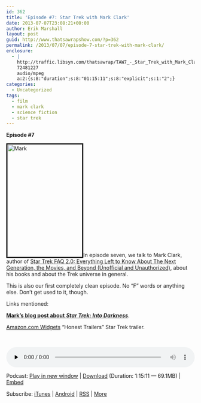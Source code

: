 ```yaml
---
id: 362
title: 'Episode #7: Star Trek with Mark Clark'
date: 2013-07-07T23:08:21+00:00
author: Erik Marshall
layout: post
guid: http://www.thatsawrapshow.com/?p=362
permalink: /2013/07/07/episode-7-star-trek-with-mark-clark/
enclosure:
  - |
    http://traffic.libsyn.com/thatsawrap/TAW7_-_Star_Trek_with_Mark_Clark.mp3
    72481227
    audio/mpeg
    a:2:{s:8:"duration";s:8:"01:15:11";s:8:"explicit";s:1:"2";}
categories:
  - Uncategorized
tags:
  - film
  - mark clark
  - science fiction
  - star trek
---
```

**Episode #7**

[<img class="alignleft  wp-image-379" style="border-width: 3px; border-color: black; border-style: solid;" alt="Mark" src="http://www.thatsawrapshow.com/wp-content/uploads/2013/07/Mark.jpg" width="200" height="300" srcset="http://www.thatsawrapshow.com/wp-content/uploads/2013/07/Mark.jpg 333w, http://www.thatsawrapshow.com/wp-content/uploads/2013/07/Mark-199x300.jpg 199w" sizes="(max-width: 200px) 100vw, 200px" />](http://www.thatsawrapshow.com/wp-content/uploads/2013/07/Mark.jpg)In episode seven, we talk to Mark Clark, author of [Star Trek FAQ 2.0: Everything Left to Know About The Next Generation, the Movies, and Beyond (Unofficial and Unauthorized)](http://www.amazon.com/gp/product/1557837937/ref=as_li_qf_sp_asin_tl?ie=UTF8&camp=1789&creative=9325&creativeASIN=1557837937&linkCode=as2&tag=thsawr-20), about his books and about the Trek universe in general.

This is also our first completely clean episode. No &#8220;F&#8221; words or anything else. Don&#8217;t get used to it, though.

Links mentioned:

[**Mark&#8217;s blog post about** _**Star Trek: Into Darkness**_](http://onstageandbackstage.wordpress.com/2013/05/28/star-trek-into-darkness-a-review/).



<noscript>
  <a href="http://ws-na.amazon-adsystem.com/widgets/q?ServiceVersion=20070822&#038;MarketPlace=US&#038;ID=V20070822%2FUS%2Fthsawr-20%2F8001%2Fc340318a-a4de-4c51-b780-b5b4291619cf&#038;Operation=NoScript">Amazon.com Widgets</a>
</noscript>&#8220;Honest Trailers&#8221; Star Trek trailer.

  


&nbsp;

<div class="powerpress_player" id="powerpress_player_247">
  <audio class="wp-audio-shortcode" id="audio-362-7" preload="none" style="width: 100%;" controls="controls"><source type="audio/mpeg" src="http://media.blubrry.com/thatsawrap/p/traffic.libsyn.com/thatsawrap/TAW7_-_Star_Trek_with_Mark_Clark.mp3?_=7" /><a href="http://media.blubrry.com/thatsawrap/p/traffic.libsyn.com/thatsawrap/TAW7_-_Star_Trek_with_Mark_Clark.mp3">http://media.blubrry.com/thatsawrap/p/traffic.libsyn.com/thatsawrap/TAW7_-_Star_Trek_with_Mark_Clark.mp3</a></audio>
</div>

<p class="powerpress_links powerpress_links_mp3">
  Podcast: <a href="http://media.blubrry.com/thatsawrap/p/traffic.libsyn.com/thatsawrap/TAW7_-_Star_Trek_with_Mark_Clark.mp3" class="powerpress_link_pinw" target="_blank" title="Play in new window" onclick="return powerpress_pinw('http://www.thatsawrapshow.com/?powerpress_pinw=362-podcast');" rel="nofollow">Play in new window</a> | <a href="http://media.blubrry.com/thatsawrap/p/traffic.libsyn.com/thatsawrap/TAW7_-_Star_Trek_with_Mark_Clark.mp3" class="powerpress_link_d" title="Download" rel="nofollow" download="TAW7_-_Star_Trek_with_Mark_Clark.mp3">Download</a> (Duration: 1:15:11 &#8212; 69.1MB) | <a href="#" class="powerpress_link_e" title="Embed" onclick="return powerpress_show_embed('362-podcast');" rel="nofollow">Embed</a>
</p>

<p class="powerpress_embed_box" id="powerpress_embed_362-podcast" style="display: none;">
  <input id="powerpress_embed_362-podcast_t" type="text" value="<iframe width=&quot;320&quot; height=&quot;30&quot; src=&quot;http://www.thatsawrapshow.com/?powerpress_embed=362-podcast&amp;powerpress_player=mediaelement-audio&quot; frameborder=&quot;0&quot; scrolling=&quot;no&quot;></iframe>" onclick="javascript: this.select();" onfocus="javascript: this.select();" style="width: 70%;" readOnly />
</p>

<p class="powerpress_links powerpress_subscribe_links">
  Subscribe: <a href="https://itunes.apple.com/us/podcast/thats-a-wrap!/id638015669?mt=2&ls=1" class="powerpress_link_subscribe powerpress_link_subscribe_itunes" title="Subscribe on iTunes" rel="nofollow">iTunes</a> | <a href="http://subscribeonandroid.com/www.thatsawrapshow.com/feed/podcast/" class="powerpress_link_subscribe powerpress_link_subscribe_android" title="Subscribe on Android" rel="nofollow">Android</a> | <a href="http://www.thatsawrapshow.com/feed/podcast/" class="powerpress_link_subscribe powerpress_link_subscribe_rss" title="Subscribe via RSS" rel="nofollow">RSS</a> | <a href="http://www.thatsawrapshow.com/subscribe-to-podcast/" class="powerpress_link_subscribe powerpress_link_subscribe_more" title="More" rel="nofollow">More</a>
</p>

<!--powerpress_player-->